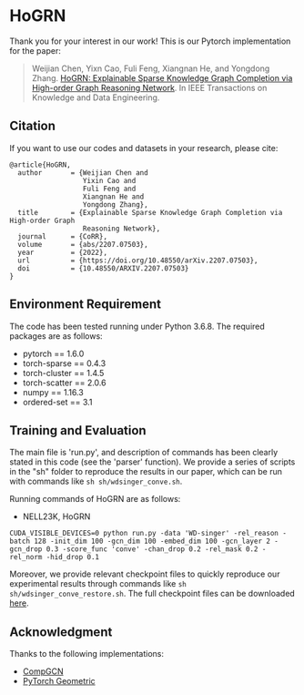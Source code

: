 # HoGRN
Thank you for your interest in our work!
This is our Pytorch implementation for the paper:

>Weijian Chen, Yixn Cao, Fuli Feng, Xiangnan He, and Yongdong Zhang. [HoGRN: Explainable Sparse Knowledge Graph Completion via High-order Graph Reasoning Network](https://arxiv.org/abs/2207.07503). In IEEE Transactions on Knowledge and Data Engineering.

## Citation 
If you want to use our codes and datasets in your research, please cite:
```
@article{HoGRN,
  author       = {Weijian Chen and
                  Yixin Cao and
                  Fuli Feng and
                  Xiangnan He and
                  Yongdong Zhang},
  title        = {Explainable Sparse Knowledge Graph Completion via High-order Graph
                  Reasoning Network},
  journal      = {CoRR},
  volume       = {abs/2207.07503},
  year         = {2022},
  url          = {https://doi.org/10.48550/arXiv.2207.07503},
  doi          = {10.48550/ARXIV.2207.07503}
}
```
## Environment Requirement
The code has been tested running under Python 3.6.8. The required packages are as follows:
* pytorch == 1.6.0
* torch-sparse == 0.4.3
* torch-cluster == 1.4.5
* torch-scatter == 2.0.6
* numpy == 1.16.3
* ordered-set == 3.1

## Training and Evaluation
The main file is 'run.py', and description of commands has been clearly stated in this code (see the 'parser' function).
We provide a series of scripts in the "sh" folder to reproduce the results in our paper, which can be run with commands like ```sh sh/wdsinger_conve.sh```.


Running commands of HoGRN are as follows:
* NELL23K, HoGRN
```
CUDA_VISIBLE_DEVICES=0 python run.py -data 'WD-singer' -rel_reason -batch 128 -init_dim 100 -gcn_dim 100 -embed_dim 100 -gcn_layer 2 -gcn_drop 0.3 -score_func 'conve' -chan_drop 0.2 -rel_mask 0.2 -rel_norm -hid_drop 0.1
```

Moreover, we provide relevant checkpoint files to quickly reproduce our experimental results through commands like ```sh sh/wdsinger_conve_restore.sh```. 
The full checkpoint files can be downloaded [here](https://drive.google.com/file/d/1Oo81Ge15FS2S5zHYtqb4jH4nn6HZegfA/view?usp=drive_link).

## Acknowledgment
Thanks to the following implementations:
* [CompGCN](https://github.com/malllabiisc/CompGCN)
* [PyTorch Geometric](https://github.com/pyg-team/pytorch_geometric)
